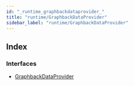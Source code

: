 ```yaml
---
id: "_runtime_graphbackdataprovider_"
title: "runtime/GraphbackDataProvider"
sidebar_label: "runtime/GraphbackDataProvider"
---
```


## Index

### Interfaces

* [GraphbackDataProvider](../interfaces/_runtime_graphbackdataprovider_.graphbackdataprovider.md)
